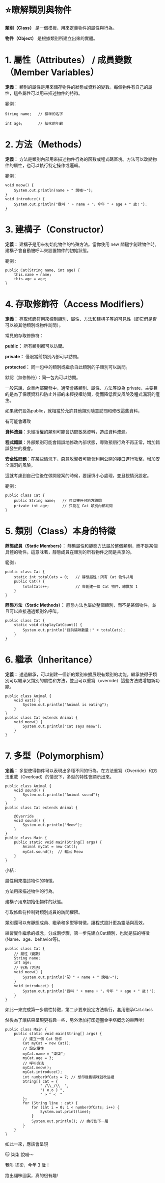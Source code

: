 # ⭐瞭解類別與物件

**類別（Class）** 是一個模板，用來定義物件的屬性與行為。

**物件（Object）** 是根據類別所建立出來的實體。

# 1. 屬性（Attributes） / 成員變數（Member Variables）

**定義：** 類別的屬性是用來儲存物件的狀態或資料的變數。每個物件有自己的屬性，這些屬性可以用來描述物件的特徵。

範例：
```
String name;   // 貓咪的名字

int age;       // 貓咪的年齡
```
# 2. 方法（Methods）

**定義：** 方法是類別內部用來描述物件行為的函數或程式碼區塊。方法可以改變物件的屬性，也可以執行特定操作或邏輯。

範例：
```
void meow() {
    System.out.println(name + " 說喵～");
}
void introduce() {
    System.out.println("我叫 " + name + "，今年 " + age + " 歲！");
}
```
# 3. 建構子（Constructor）

**定義：** 建構子是用來初始化物件的特殊方法。當你使用 new 關鍵字創建物件時，建構子會自動被呼叫來設置物件的初始狀態。

範例 : 
```
public Cat(String name, int age) {
    this.name = name;
    this.age = age;
}
```
# 4. 存取修飾符（Access Modifiers）

**定義：** 存取修飾符用來控制類別、屬性、方法和建構子等的可見性（即它們是否可以被其他類別或物件訪問）。

常見的存取修飾符：

**public：** 所有類別都可以訪問。

**private：** 僅限當前類別內部可以訪問。

**protected：** 同一包中的類別或繼承自此類別的子類別可以訪問。

默認（無修飾符）：同一包內可以訪問。

一般來說，企業內部開發中，通常會將類別、屬性、方法等設為 private，主要目的是為了保護資料和防止外部的未經授權訪問，從而降低資安風險及程式漏洞的產生。

如果我們設為public，就相當於允許其他類別隨意訪問和修改這些資料，

有可能會導致

**資料洩漏**：未經授權的類別可能會訪問敏感資料，造成資料洩漏。

**程式錯誤**：外部類別可能會錯誤地修改內部狀態，導致預期行為不再正常，增加錯誤發生的機會。

**安全性問題**：在某些情況下，惡意攻擊者可能會利用公開的接口進行攻擊，增加安全漏洞的風險。

這就考慮到自己往後在做開發案的時候，要謹慎小心處理，並且視情況設定。

範例 :
```
public class Cat {
    public String name;   // 可以被任何地方訪問
    private int age;      // 只能在 Cat 類別內部訪問
}
```
# 5. 類別（Class）本身的特徵

**靜態成員（Static Members）：** 靜態屬性和靜態方法屬於整個類別，而不是某個具體的物件。這意味著，靜態成員在類別的所有物件之間是共享的。

範例 : 
```
public class Cat {
    static int totalCats = 0;   // 靜態屬性：所有 Cat 物件共用
    public Cat() {
        totalCats++;            // 每創建一個 Cat 物件，總數加 1
    }
}
```
**靜態方法（Static Methods）：** 靜態方法也屬於整個類別，而不是某個物件，並且可以直接通過類別名呼叫。
```
public class Cat {
    static void displayCatCount() {
        System.out.println("目前貓咪數量：" + totalCats);
    }
}
```
# 6. 繼承（Inheritance）

**定義：** 透過繼承，可以創建一個新的類別來擴展現有類別的功能。繼承使得子類別可以繼承父類別的屬性和方法，並且可以重寫（override）這些方法或增加新功能。
```
public class Animal {
    void eat() {
        System.out.println("Animal is eating");
    }
}
public class Cat extends Animal {
    void meow() {
        System.out.println("Cat says meow");
    }
}
```
# 7. 多型（Polymorphism）

**定義：** 多型使得物件可以表現出多種不同的行為。在方法重寫（Override）和方法重載（Overload）的情況下，多型的特性會顯示出來。
```
public class Animal {
    void sound() {
        System.out.println("Animal sound");
    }
}
public class Cat extends Animal {

    @Override    
    void sound() {
        System.out.println("Meow");
    }
}
public class Main {
    public static void main(String[] args) {
        Animal myCat = new Cat();
        myCat.sound();  // 輸出 Meow
    }
}
```
小結：

屬性用來描述物件的特徵。

方法用來描述物件的行為。

建構子用來初始化物件的狀態。

存取修飾符控制對類別成員的訪問權限。

類別還可以有靜態成員、繼承和多型等特徵，讓程式設計更為靈活與高效。


練習實作繼承的概念，分成兩步驟，第一步先建立Cat類別，也就是貓的特徵(Name、age、behavior等)。
```
public class Cat {
    // 屬性（變數）
    String name;
    int age;
    // 行為（方法）
    void meow() {
        System.out.println("🐱 " + name + " 說喵～");
    }
    void introduce() {
        System.out.println("我叫 " + name + "，今年 " + age + " 歲！");
    }
}
```
如此一來完成第一步屬性特徵，第二步要來設定方法執行，套用繼承Cat.class

然後為了讓結果呈現更有趣一些，另外添加打印迴圈金字塔概念的東西哈!
```
public class Main {
    public static void main(String[] args) {
        // 建立一個 Cat 物件
        Cat myCat = new Cat();
        // 設定屬性
        myCat.name = "柒柒";
        myCat.age = 3;
        // 呼叫方法
        myCat.meow();
        myCat.introduce();
        int numberOfCats = 7; // 想印幾隻貓咪就改這裡
        String[] cat = {
                " /\\_/\\  ",
                "( o.o ) ",
                " > ^ <  "
        };
        for (String line : cat) {
            for (int i = 0; i < numberOfCats; i++) {
                System.out.print(line);
            }
            System.out.println(); // 換行到下一層
        }
    }
}
```
如此一來，應該會呈現

🐱 柒柒 說喵～

我叫 柒柒，今年 3 歲！

跑出貓咪圖案，真的很有趣!


